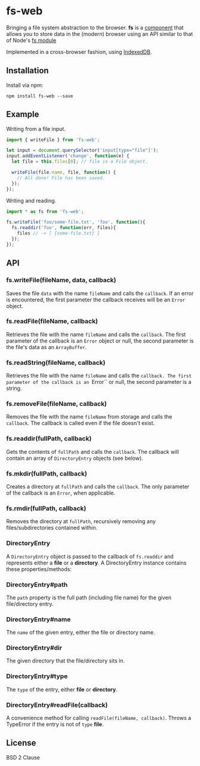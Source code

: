 # fs-web

Bringing a file system abstraction to the browser. **fs** is a [component](https://github.com/component/component) that allows you to store data in the (modern) browser using an API similar to that of Node's [fs module](http://nodejs.org/api/fs.html)

Implemented in a cross-browser fashion, using [IndexedDB](http://www.w3.org/TR/IndexedDB/).

## Installation

Install via npm:

```shell
npm install fs-web --save
```

## Example

Writing from a file input.

```javascript
import { writeFile } from 'fs-web';

let input = document.querySelector('input[type="file"]'); 
input.addEventListener('change', function(e) {
  let file = this.files[0]; // file is a File object.

  writeFile(file.name, file, function() {
    // All done! File has been saved.
  });
});
```

Writing and reading.

```js
import * as fs from 'fs-web';

fs.writeFile('foo/some-file.txt', 'foo', function(){
  fs.readdir('foo', function(err, files){
    files // -> [ {some-file.txt} ]
  });
});
```

## API

### fs.writeFile(fileName, data, callback)

Saves the file ``data`` with the name ``fileName`` and calls the ``callback``. If an error is encountered, the first parameter the callback receives will be an ``Error`` object.

### fs.readFile(fileName, callback)

Retrieves the file with the name ``fileName`` and calls the ``callback``. The first parameter of the callback is an ``Error`` object or null, the second parameter is the file's data as an ``ArrayBuffer``.

### fs.readString(fileName, callback)

Retrieves the file with the name ``fileName`` and calls the ``callback. The first parameter of the callback is an ``Error`` or null, the second parameter is a string.

### fs.removeFile(fileName, callback)

Removes the file with the name ``fileName`` from storage and calls the ``callback``. The callback is called even if the file doesn't exist.

### fs.readdir(fullPath, callback)

Gets the contents of ``fullPath`` and calls the ``callback``. The callback will contain an array of ``DirectoryEntry`` objects (see below).

### fs.mkdir(fullPath, callback)

Creates a directory at ``fullPath`` and calls the ``callback``. The only parameter of the callback is an ``Error``, when applicable.

### fs.rmdir(fullPath, callback)

Removes the directory at ``fullPath``, recursively removing any files/subdirectories contained within.

### DirectoryEntry

A ``DirectoryEntry`` object is passed to the callback of ``fs.readdir`` and represents either a **file** or a **directory**. A DirectoryEntry instance contains these properties/methods:

### DirectoryEntry#path

The ``path`` property is the full path (including file name) for the given file/directory entry.

### DirectoryEntry#name

The ``name`` of the given entry, either the file or directory name.

### DirectoryEntry#dir

The given directory that the file/directory sits in.

### DirectoryEntry#type

The ``type`` of the entry, either **file** or **directory**.

### DirectoryEntry#readFile(callback)

A convenience method for calling ``readFile(fileName, callback)``. Throws a TypeError if the entry is not of ``type`` **file**.

## License

BSD 2 Clause
